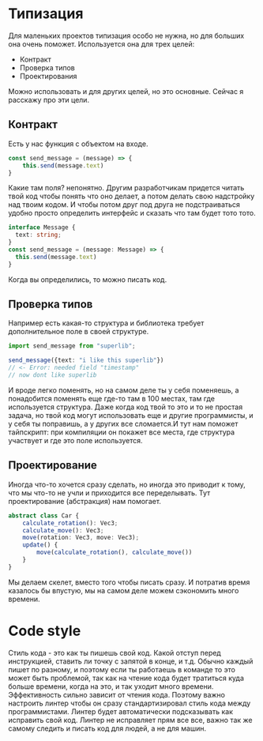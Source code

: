 # Типизация
Для маленьких проектов типизация особо не нужна, но для больших она очень поможет.
Используется она для трех целей:
+ Контракт
+ Проверка типов
+ Проектирования

Можно использовать и для других целей, но это основные.
Сейчас я расскажу про эти цели.

## Контракт
Есть у нас функция с объектом на входе.
```ts
const send_message = (message) => {
    this.send(message.text)
}
```
Какие там поля? непонятно. Другим разработчикам придется читать твой код чтобы понять что оно делает, а потом делать свою надстройку над твоим кодом. И чтобы потом друг под друга не подстраиваться удобно просто определить интерфейс и сказать что там будет тото тото.
```ts
interface Message {
  text: string;
}
const send_message = (message: Message) => {
  this.send(message.text)
}
```
Когда вы определились, то можно писать код.

## Проверка типов
Например есть какая-то структура и библиотека требует дополнительное поле в своей структуре.
```ts
import send_message from "superlib";

send_message({text: "i like this superlib"})
// <- Error: needed field "timestamp"
// now dont like superlib
```
И вроде легко поменять, но на самом деле ты у себя поменяешь, а понадобится поменять еще где-то там в 100 местах, там где используется структура. Даже когда код твой то это и то не простая задача, но твой код могут использовать еще и другие программисты, и у себя ты поправишь, а у других все сломается.И тут нам поможет тайпскрипт: при компиляции он покажет все места, где структура участвует и где это поле используется.

## Проектирование
Иногда что-то хочется сразу сделать, но иногда это приводит к тому, что мы что-то не учли и приходится все переделывать. Тут проектирование (абстракция) нам помогает.
```ts
abstract class Car {
    calculate_rotation(): Vec3;
    calculate_move(): Vec3;
    move(rotation: Vec3, move: Vec3);
    update() {
        move(calculate_rotation(), calculate_move())
    }
}
```
Мы делаем скелет, вместо того чтобы писать сразу. И потратив время казалось бы впустую, мы на самом деле можем сэкономить много времени.

# Code style
Стиль кода - это как ты пишешь свой код. Какой отступ перед инструкцией, ставить ли точку с запятой в конце, и т.д. Обычно каждый пишет по разному, и поэтому если ты работаешь в команде то это может быть проблемой, так как на чтение кода будет тратиться куда больше времени, когда на это, и так уходит много времени. Эффективность сильно зависит от чтения кода. Поэтому важно настроить линтер чтобы он сразу стандартизировал стиль кода между программистами. Линтер будет автоматически подсказывать как исправить свой код. Линтер не исправляет прям все все, важно так же самому следить и писать код для людей, а не для машин.
